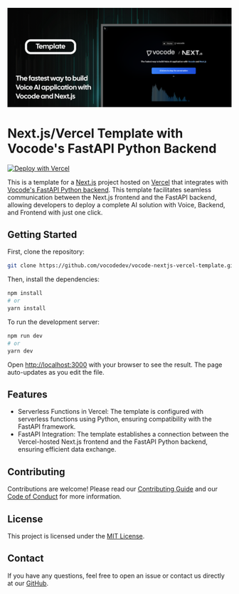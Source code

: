 ![Project Hero Image](public/readme_hero.webp "Project Hero Image")

# Next.js/Vercel Template with Vocode's FastAPI Python Backend
[![Deploy with Vercel](https://vercel.com/button)](https://vercel.com/new/clone?repository-url=https%3A%2F%2Fgithub.com%2FArtisanLabs%2Fvocode-next-vercel-template&env=OPENAI_API_KEY,DEEPGRAM_API_KEY,AZURE_SPEECH_KEY,AZURE_SPEECH_REGION)



This is a template for a [Next.js](https://nextjs.org/) project hosted on [Vercel](https://vercel.com/) that integrates with [Vocode's FastAPI Python backend](https://github.com/vocodedev/vocode-python). This template facilitates seamless communication between the Next.js frontend and the FastAPI backend, allowing developers to deploy a complete AI solution with Voice, Backend, and Frontend with just one click.

## Getting Started

First, clone the repository:

```bash
git clone https://github.com/vocodedev/vocode-nextjs-vercel-template.git
```

Then, install the dependencies:

```bash
npm install
# or
yarn install
```

To run the development server:

```bash
npm run dev
# or
yarn dev
```

Open [http://localhost:3000](http://localhost:3000) with your browser to see the result. The page auto-updates as you edit the file.

## Features

- Serverless Functions in Vercel: The template is configured with serverless functions using Python, ensuring compatibility with the FastAPI framework.
- FastAPI Integration: The template establishes a connection between the Vercel-hosted Next.js frontend and the FastAPI Python backend, ensuring efficient data exchange.

## Contributing

Contributions are welcome! Please read our [Contributing Guide](./CONTRIBUTING.md) and our [Code of Conduct](./CODE_OF_CONDUCT.md) for more information.

## License

This project is licensed under the [MIT License](./LICENSE).

## Contact

If you have any questions, feel free to open an issue or contact us directly at our [GitHub](https://github.com/vocodedev).
